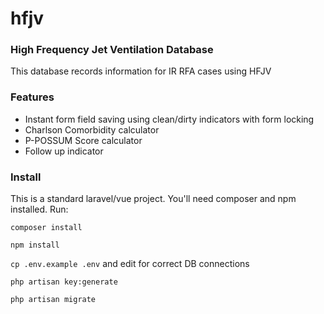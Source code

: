 # hfjv
### High Frequency Jet Ventilation Database
This database records information for IR RFA cases using HFJV
### Features
- Instant form field saving using clean/dirty indicators with form locking
- Charlson Comorbidity calculator
- P-POSSUM Score calculator
- Follow up indicator

### Install
This is a standard laravel/vue project. You'll need composer and npm installed. Run:

`composer install`

`npm install`

`cp .env.example .env` and edit for correct DB connections

`php artisan key:generate`

`php artisan migrate`
